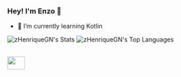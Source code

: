 ### Hey! I'm Enzo 👋

- 🌱 I’m currently learning Kotlin

![zHenriqueGN's Stats](https://github-readme-stats.vercel.app/api?username=TheGodRimuru&theme=dark&show_icons=true&hide_border=true&count_private=true)
![zHenriqueGN's Top Languages](https://github-readme-stats.vercel.app/api/top-langs/?username=TheGodRimuru&theme=dark&show_icons=true&hide_border=true&layout=compact)


<div style="display: inline_block"><br>
  <img align="center" height="30" width="40" src="https://cdn.jsdelivr.net/gh/devicons/devicon/icons/kotlin/kotlin-original.svg">
</div>
